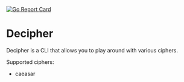 [![Go Report Card](https://goreportcard.com/badge/github.com/hjwk/decipher)](https://goreportcard.com/report/github.com/hjwk/decipher)

# Decipher

Decipher is a CLI that allows you to play around with various ciphers.

Supported ciphers:
- caeasar
